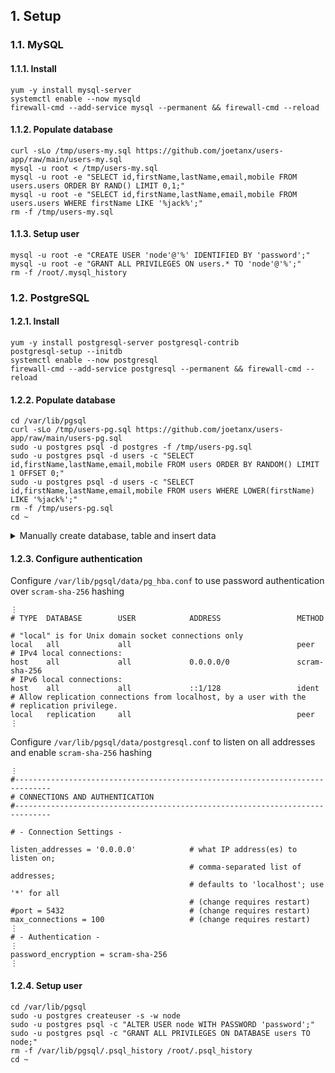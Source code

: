 ## 1. Setup

### 1.1. MySQL

#### 1.1.1. Install

```
yum -y install mysql-server
systemctl enable --now mysqld
firewall-cmd --add-service mysql --permanent && firewall-cmd --reload
```

#### 1.1.2. Populate database

```
curl -sLo /tmp/users-my.sql https://github.com/joetanx/users-app/raw/main/users-my.sql
mysql -u root < /tmp/users-my.sql
mysql -u root -e "SELECT id,firstName,lastName,email,mobile FROM users.users ORDER BY RAND() LIMIT 0,1;"
mysql -u root -e "SELECT id,firstName,lastName,email,mobile FROM users.users WHERE firstName LIKE '%jack%';"
rm -f /tmp/users-my.sql
```

#### 1.1.3. Setup user

```
mysql -u root -e "CREATE USER 'node'@'%' IDENTIFIED BY 'password';"
mysql -u root -e "GRANT ALL PRIVILEGES ON users.* TO 'node'@'%';"
rm -f /root/.mysql_history
```

### 1.2. PostgreSQL

#### 1.2.1. Install

```
yum -y install postgresql-server postgresql-contrib
postgresql-setup --initdb
systemctl enable --now postgresql
firewall-cmd --add-service postgresql --permanent && firewall-cmd --reload
```

#### 1.2.2. Populate database

```
cd /var/lib/pgsql
curl -sLo /tmp/users-pg.sql https://github.com/joetanx/users-app/raw/main/users-pg.sql
sudo -u postgres psql -d postgres -f /tmp/users-pg.sql
sudo -u postgres psql -d users -c "SELECT id,firstName,lastName,email,mobile FROM users ORDER BY RANDOM() LIMIT 1 OFFSET 0;"
sudo -u postgres psql -d users -c "SELECT id,firstName,lastName,email,mobile FROM users WHERE LOWER(firstName) LIKE '%jack%';"
rm -f /tmp/users-pg.sql
cd ~
```

<details><summary>Manually create database, table and insert data</summary>

```
echo "SELECT 'CREATE DATABASE users' WHERE NOT EXISTS (SELECT FROM pg_database WHERE datname = 'users')\gexec" | sudo -u postgres psql -d postgres
sudo -u postgres psql -d users -c "
CREATE TABLE IF NOT EXISTS users (
  id SERIAL PRIMARY KEY,
  firstName VARCHAR(128) NOT NULL DEFAULT '',
  lastName VARCHAR(128) NOT NULL DEFAULT '',
  email VARCHAR(128) NOT NULL DEFAULT '',
  mobile VARCHAR(128) NOT NULL DEFAULT ''
);"
sudo -u postgres psql -d users -c "INSERT INTO users VALUES (DEFAULT,'Liam','Johnson','liam.johnson@example.com','+6584582486');"
⋮
```

</details>

#### 1.2.3. Configure authentication

Configure `/var/lib/pgsql/data/pg_hba.conf` to use password authentication over `scram-sha-256` hashing

```
⋮
# TYPE  DATABASE        USER            ADDRESS                 METHOD

# "local" is for Unix domain socket connections only
local   all             all                                     peer
# IPv4 local connections:
host    all             all             0.0.0.0/0               scram-sha-256
# IPv6 local connections:
host    all             all             ::1/128                 ident
# Allow replication connections from localhost, by a user with the
# replication privilege.
local   replication     all                                     peer
⋮
```

Configure `/var/lib/pgsql/data/postgresql.conf` to listen on all addresses and enable `scram-sha-256` hashing

```
⋮
#------------------------------------------------------------------------------
# CONNECTIONS AND AUTHENTICATION
#------------------------------------------------------------------------------

# - Connection Settings -

listen_addresses = '0.0.0.0'            # what IP address(es) to listen on;
                                        # comma-separated list of addresses;
                                        # defaults to 'localhost'; use '*' for all
                                        # (change requires restart)
#port = 5432                            # (change requires restart)
max_connections = 100                   # (change requires restart)
⋮
# - Authentication -
⋮
password_encryption = scram-sha-256
⋮
```

#### 1.2.4. Setup user

```
cd /var/lib/pgsql
sudo -u postgres createuser -s -w node
sudo -u postgres psql -c "ALTER USER node WITH PASSWORD 'password';"
sudo -u postgres psql -c "GRANT ALL PRIVILEGES ON DATABASE users TO node;"
rm -f /var/lib/pgsql/.psql_history /root/.psql_history
cd ~
```
